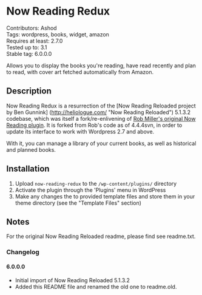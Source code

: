 # Now Reading Redux #
Contributors: Ashod  
Tags: wordpress, books, widget, amazon  
Requires at least: 2.7.0  
Tested up to: 3.1  
Stable tag: 6.0.0.0

Allows you to display the books you're reading, have read recently and plan to read, with cover art fetched automatically from Amazon.

## Description ##

Now Reading Redux is a resurrection of the [Now Reading Reloaded project by Ben Gunnink] (http://heliologue.com/ "Now Reading Reloaded") 5.1.3.2 codebase, which was itself a fork/re-enlivening of [Rob Miller's original Now Reading plugin](http://robm.me.uk/projects/plugins/wordpress/now-reading/ "Original Now Reading Plugin").  It is forked from Rob's code as of 4.4.4svn, in order to update its interface to work with Wordpress 2.7 and above.

With it, you can manage a library of your current books, as well as historical and planned books.

## Installation ##

1. Upload `now-reading-redux` to the `/wp-content/plugins/` directory
1. Activate the plugin through the 'Plugins' menu in WordPress
1. Make any changes the to provided template files and store them in your theme directory (see the "Template Files" section)

## Notes ##

For the original Now Reading Reloaded readme, please find see readme.txt.

### Changelog ###

#### 6.0.0.0 ####
* Initial import of Now Reading Reloaded 5.1.3.2
* Added this README file and renamed the old one to readme.old.